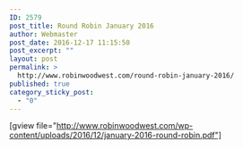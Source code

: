 ```yaml
---
ID: 2579
post_title: Round Robin January 2016
author: Webmaster
post_date: 2016-12-17 11:15:50
post_excerpt: ""
layout: post
permalink: >
  http://www.robinwoodwest.com/round-robin-january-2016/
published: true
category_sticky_post:
  - "0"
---
```

[gview file="http://www.robinwoodwest.com/wp-content/uploads/2016/12/january-2016-round-robin.pdf"]